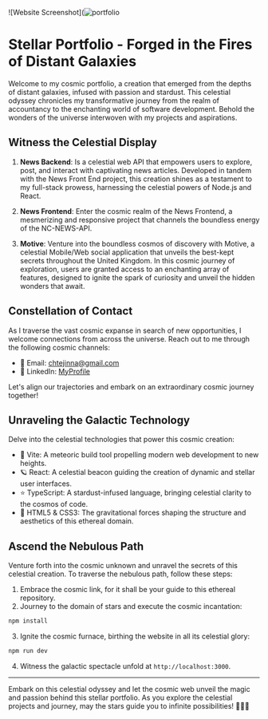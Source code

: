 
![Website Screenshot](![portfolio](![underconstruction](https://github.com/xtej4ik/personal-site/assets/90528542/13f7821d-c0da-4435-879b-aa421fe3149e)
)
# Stellar Portfolio - Forged in the Fires of Distant Galaxies

Welcome to my cosmic portfolio, a creation that emerged from the depths of distant galaxies, infused with passion and stardust. This celestial odyssey chronicles my transformative journey from the realm of accountancy to the enchanting world of software development. Behold the wonders of the universe interwoven with my projects and aspirations.

## Witness the Celestial Display

1. **News Backend**: Is a celestial web API that empowers users to explore, post, and interact with captivating news articles. Developed in tandem with the News Front End project, this creation shines as a testament to my full-stack prowess, harnessing the celestial powers of Node.js and React.

2. **News Frontend**: Enter the cosmic realm of the News Frontend, a mesmerizing and responsive project that channels the boundless energy of the NC-NEWS-API. 
   
3. **Motive**: Venture into the boundless cosmos of discovery with Motive, a celestial Mobile/Web social application that unveils the best-kept secrets throughout the United Kingdom. In this cosmic journey of exploration, users are granted access to an enchanting array of features, designed to ignite the spark of curiosity and unveil the hidden wonders that await.

## Constellation of Contact

As I traverse the vast cosmic expanse in search of new opportunities, I welcome connections from across the universe. Reach out to me through the following cosmic channels:

- 🌠 Email: [chtejinna@gmail.com](mailto:chtejinna@gmail.com)
- 🌠 LinkedIn: [MyProfile](https://www.linkedin.com/in/inna-chtej/)

Let's align our trajectories and embark on an extraordinary cosmic journey together!

## Unraveling the Galactic Technology

Delve into the celestial technologies that power this cosmic creation:

- 🚀 Vite: A meteoric build tool propelling modern web development to new heights.
- 🪐 React: A celestial beacon guiding the creation of dynamic and stellar user interfaces.
- ⭐ TypeScript: A stardust-infused language, bringing celestial clarity to the cosmos of code.
- 🌌 HTML5 & CSS3: The gravitational forces shaping the structure and aesthetics of this ethereal domain.

## Ascend the Nebulous Path

Venture forth into the cosmic unknown and unravel the secrets of this celestial creation. To traverse the nebulous path, follow these steps:

1. Embrace the cosmic link, for it shall be your guide to this ethereal repository.
2. Journey to the domain of stars and execute the cosmic incantation:

```bash
npm install
```

3. Ignite the cosmic furnace, birthing the website in all its celestial glory:

```bash
npm run dev
```

4. Witness the galactic spectacle unfold at `http://localhost:3000`.

---

Embark on this celestial odyssey and let the cosmic web unveil the magic and passion behind this stellar portfolio. As you explore the celestial projects and journey, may the stars guide you to infinite possibilities! 🌌🚀✨
